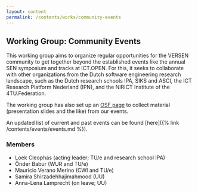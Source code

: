 ```yaml
---
layout: content
permalink: /contents/works/community-events
---
```


## Working Group: Community Events

This working group aims to organize regular opportunities for the VERSEN community to get together beyond the established events like the annual SEN symposium and tracks at ICT.OPEN. For this, it seeks to collaborate with other organizations from the Dutch software engineering research landscape, such as the Dutch research schools IPA, SIKS and ASCI, the ICT Research Platform Nederland (IPN), and the NIRICT Institute of the 4TU.Federation.

The working group has also set up an [OSF page](https://osf.io/mg29a/) to collect material (presentation slides and the like) from our events.

An updated list of current and past events can be found [here]({% link /contents/events/events.md %}).

### Members

* Loek Cleophas (acting leader; TU/e and research school IPA)
* Önder Babur (WUR and TU/e)
* Mauricio Verano Merino (CWI and TU/e)
* Samira Shirzadehhajimahmood (UU)
* Anna-Lena Lamprecht (on leave; UU)
